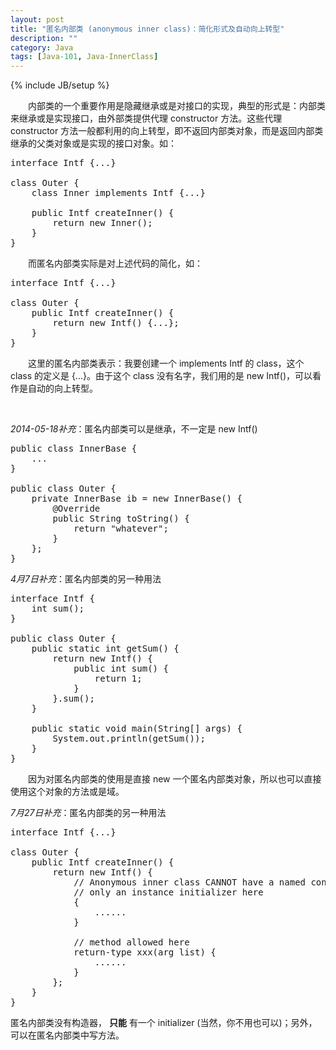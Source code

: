 ```yaml
---
layout: post
title: "匿名内部类 (anonymous inner class)：简化形式及自动向上转型"
description: ""
category: Java
tags: [Java-101, Java-InnerClass]
---
```

{% include JB/setup %}

　　内部类的一个重要作用是隐藏继承或是对接口的实现，典型的形式是：内部类来继承或是实现接口，由外部类提供代理 constructor 方法。这些代理 constructor 方法一般都利用的向上转型，即不返回内部类对象，而是返回内部类继承的父类对象或是实现的接口对象。如：

<pre class="prettyprint linenums">
interface Intf {...}  
  
class Outer {  
	class Inner implements Intf {...}  
  
	public Intf createInner() {  
		return new Inner();  
	}  
} 
</pre>

　　而匿名内部类实际是对上述代码的简化，如：

<pre class="prettyprint linenums">
interface Intf {...}  
  
class Outer {  
	public Intf createInner() {  
		return new Intf() {...};  
	}  
}  
</pre>

　　这里的匿名内部类表示：我要创建一个 implements Intf 的 class，这个 class 的定义是 {...}。由于这个 class 没有名字，我们用的是 new Intf()，可以看作是自动的向上转型。  

<br/>

_2014-05-18补充_：匿名内部类可以是继承，不一定是 new Intf() 

<pre class="prettyprint linenums">
public class InnerBase {  
	...
}  
  
public class Outer {
	private InnerBase ib = new InnerBase() {
		@Override
		public String toString() {
			return "whatever";
		}
	};
}
</pre>

_4月7日补充_：匿名内部类的另一种用法

<pre class="prettyprint linenums">
interface Intf {  
	int sum();  
}  
  
public class Outer {  
	public static int getSum() {  
		return new Intf() {  
			public int sum() {  
				return 1;  
			}  
		}.sum();  
	}  
	  
	public static void main(String[] args) {  
		System.out.println(getSum());  
	}  
} 
</pre>

　　因为对匿名内部类的使用是直接 new 一个匿名内部类对象，所以也可以直接使用这个对象的方法或是域。  

_7月27日补充_：匿名内部类的另一种用法

<pre class="prettyprint linenums">
interface Intf {...}  
  
class Outer {  
	public Intf createInner() {  
		return new Intf() {  
			// Anonymous inner class CANNOT have a named constructor  
			// only an instance initializer here  
			{  
				......  
			}  
  
			// method allowed here  
			return-type xxx(arg list) {  
				......  
			}   
		};  
	}  
}  
</pre>

匿名内部类没有构造器， **只能** 有一个 initializer (当然，你不用也可以)；另外，可以在匿名内部类中写方法。